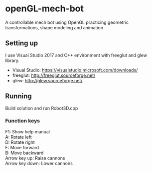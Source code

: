 # openGL-mech-bot
A controllable mech bot using OpenGL practicing geometric transformations, shape modeling and animation

## Setting up
I use Visual Studio 2017 and C++ environment with freeglut and glew library.
- Visual Studio: https://visualstudio.microsoft.com/downloads/
- freeglut: http://freeglut.sourceforge.net/
- glew: http://glew.sourceforge.net/

## Running
Build solution and run Robot3D.cpp

### Function keys
F1: Show help manual <br />
A: Rotate left <br />
D: Rotate right <br />
F: Move forward <br />
B: Move backward <br />
Arrow key up: Raise cannons <br />
Arrow key down: Lower cannons <br />
